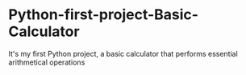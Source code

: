 # Python-first-project-Basic-Calculator
It's my first Python project, a basic calculator that performs essential arithmetical operations
